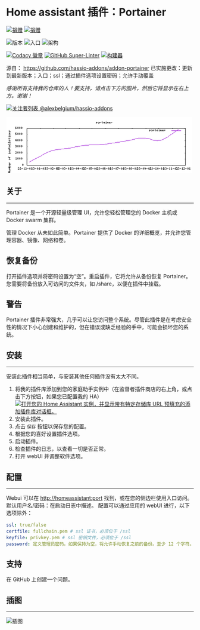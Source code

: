# Home assistant 插件：Portainer

[![捐赠][donation-badge]](https://www.buymeacoffee.com/alexbelgium)
[![捐赠][paypal-badge]](https://www.paypal.com/donate/?hosted_button_id=DZFULJZTP3UQA)

![版本](https://img.shields.io/badge/dynamic/json?label=Version&query=%24.version&url=https%3A%2F%2Fraw.githubusercontent.com%2Falexbelgium%2Fhassio-addons%2Fmaster%2Fportainer%2Fconfig.json)
![入口](https://img.shields.io/badge/dynamic/json?label=Ingress&query=%24.ingress&url=https%3A%2F%2Fraw.githubusercontent.com%2Falexbelgium%2Fhassio-addons%2Fmaster%2Fportainer%2Fconfig.json)
![架构](https://img.shields.io/badge/dynamic/json?color=success&label=Arch&query=%24.arch&url=https%3A%2F%2Fraw.githubusercontent.com%2Falexbelgium%2Fhassio-addons%2Fmaster%2Fportainer%2Fconfig.json)

[![Codacy 徽章](https://app.codacy.com/project/badge/Grade/9c6cf10bdbba45ecb202d7f579b5be0e)](https://www.codacy.com/gh/alexbelgium/hassio-addons/dashboard?utm_source=github.com&utm_medium=referral&utm_content=alexbelgium/hassio-addons&utm_campaign=Badge_Grade)
[![GitHub Super-Linter](https://img.shields.io/github/actions/workflow/status/alexbelgium/hassio-addons/weekly-supelinter.yaml?label=Lint%20code%20base)](https://github.com/alexbelgium/hassio-addons/actions/workflows/weekly-supelinter.yaml)
[![构建器](https://img.shields.io/github/actions/workflow/status/alexbelgium/hassio-addons/onpush_builder.yaml?label=Builder)](https://github.com/alexbelgium/hassio-addons/actions/workflows/onpush_builder.yaml)

[donation-badge]: https://img.shields.io/badge/Buy%20me%20a%20coffee%20(no%20paypal)-%23d32f2f?logo=buy-me-a-coffee&style=flat&logoColor=white
[paypal-badge]: https://img.shields.io/badge/Buy%20me%20a%20coffee%20with%20Paypal-0070BA?logo=paypal&style=flat&logoColor=white

源自： https://github.com/hassio-addons/addon-portainer
已实施更改：更新到最新版本；入口；ssl；通过插件选项设置密码；允许手动覆盖

_感谢所有支持我的仓库的人！要支持，请点击下方的图片，然后它将显示在右上方。谢谢！_

[![关注者列表 @alexbelgium/hassio-addons](https://raw.githubusercontent.com/alexbelgium/hassio-addons/master/.github/stars2.svg)](https://github.com/alexbelgium/hassio-addons/stargazers)

![下载演变](https://raw.githubusercontent.com/alexbelgium/hassio-addons/master/portainer/stats.png)

## 关于

---

Portainer 是一个开源轻量级管理 UI，允许您轻松管理您的 Docker 主机或 Docker swarm 集群。

管理 Docker 从未如此简单。Portainer 提供了 Docker 的详细概览，并允许您管理容器、镜像、网络和卷。

## 恢复备份

打开插件选项并将密码设置为“空”。重启插件，它将允许从备份恢复 Portainer。您需要将备份放入可访问的文件夹，如 /share，以便在插件中挂载。

## 警告

Portainer 插件非常强大，几乎可以让您访问整个系统。尽管此插件是在考虑安全性的情况下小心创建和维护的，但在错误或缺乏经验的手中，可能会损坏您的系统。

## 安装

---

安装此插件相当简单，与安装其他任何插件没有太大不同。

1. 将我的插件库添加到您的家庭助手实例中（在监督者插件商店的右上角，或点击下方按钮，如果您已配置我的 HA）
   [![打开您的 Home Assistant 实例，并显示带有特定存储库 URL 预填充的添加插件库对话框。](https://my.home-assistant.io/badges/supervisor_add_addon_repository.svg)](https://my.home-assistant.io/redirect/supervisor_add_addon_repository/?repository_url=https%3A%2F%2Fgithub.com%2Falexbelgium%2Fhassio-addons)
1. 安装此插件。
1. 点击 `保存` 按钮以保存您的配置。
1. 根据您的喜好设置插件选项。
1. 启动插件。
1. 检查插件的日志，以查看一切是否正常。
1. 打开 webUI 并调整软件选项。

## 配置

---

Webui 可以在 <http://homeassistant:port> 找到，或在您的侧边栏使用入口访问。
默认用户名/密码：在启动日志中描述。
配置可以通过应用的 webUI 进行，以下选项除外：

```yaml
ssl: true/false
certfile: fullchain.pem # ssl 证书，必须位于 /ssl
keyfile: privkey.pem # ssl 密钥文件，必须位于 /ssl
password: 定义管理员密码。如果保持为空，将允许手动恢复之前的备份。至少 12 个字符。
```

## 支持

在 GitHub 上创建一个问题。

## 插图

---

![插图](https://github.com/hassio-addons/addon-portainer/raw/main/images/screenshot.png)